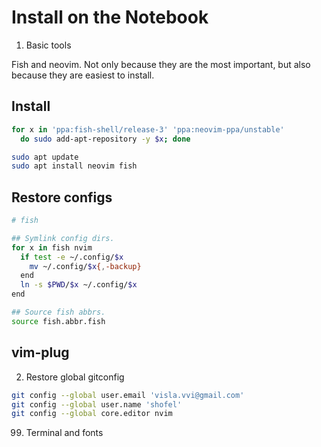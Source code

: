 # Install on the Notebook

1. Basic tools

Fish and neovim. Not only because they are the most important, but also because
they are easiest to install.

## Install
``` bash
for x in 'ppa:fish-shell/release-3' 'ppa:neovim-ppa/unstable'
  do sudo add-apt-repository -y $x; done

sudo apt update
sudo apt install neovim fish
```

## Restore configs

``` sh
# fish

## Symlink config dirs.
for x in fish nvim
  if test -e ~/.config/$x
    mv ~/.config/$x{,-backup}
  end
  ln -s $PWD/$x ~/.config/$x
end

## Source fish abbrs.
source fish.abbr.fish
```

## vim-plug



2. Restore global gitconfig
``` bash
git config --global user.email 'visla.vvi@gmail.com'
git config --global user.name 'shofel'
git config --global core.editor nvim
```



99. Terminal and fonts



